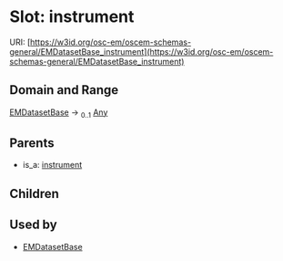 
# Slot: instrument



URI: [https://w3id.org/osc-em/oscem-schemas-general/EMDatasetBase_instrument](https://w3id.org/osc-em/oscem-schemas-general/EMDatasetBase_instrument)


## Domain and Range

[EMDatasetBase](EMDatasetBase.md) &#8594;  <sub>0..1</sub> [Any](Any.md)

## Parents

 *  is_a: [instrument](instrument.md)

## Children


## Used by

 * [EMDatasetBase](EMDatasetBase.md)
